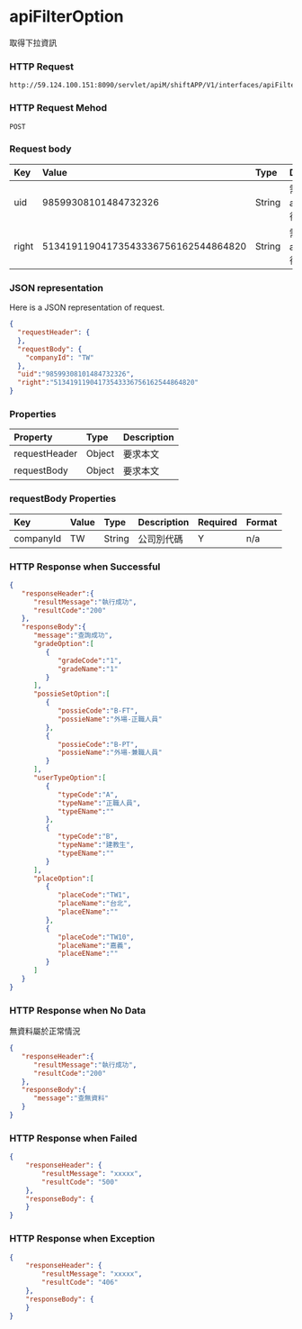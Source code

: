 # apiFilterOption
取得下拉資訊

### HTTP Request
```
http://59.124.100.151:8090/servlet/apiM/shiftAPP/V1/interfaces/apiFilterOption
```

### HTTP Request Mehod
```
POST
```

### Request body
| Key | Value | Type | Description |
|:----------|:-------------|:-----|:------------|
| uid | 98599308101484732326 | String | 需透過apiLogin取得
| right | 51341911904173543336756162544864820 | String | 需透過apiLogin取得 |

### JSON representation
Here is a JSON representation of request.
```json
{
  "requestHeader": {
  },
  "requestBody": {
    "companyId": "TW"
  },
  "uid":"98599308101484732326",
  "right":"51341911904173543336756162544864820"
}
```

### Properties
| Property | Type | Description |
|:---------|:-----|:------------|
| requestHeader | Object | 要求本文 |
| requestBody | Object | 要求本文 |

### requestBody Properties
| Key | Value | Type | Description | Required | Format |
|:----------|:-------------|:-----|:------------|:------------|:------------|
| companyId | TW | String | 公司別代碼 | Y | n/a |

### HTTP Response when Successful
```json
{
   "responseHeader":{
      "resultMessage":"執行成功",
      "resultCode":"200"
   },
   "responseBody":{
      "message":"查詢成功",
      "gradeOption":[
         {
            "gradeCode":"1",
            "gradeName":"1"
         }
      ],
      "possieSetOption":[
         {
            "possieCode":"B-FT",
            "possieName":"外場-正職人員"
         },
         {
            "possieCode":"B-PT",
            "possieName":"外場-兼職人員"
         }
      ],
      "userTypeOption":[
         {
            "typeCode":"A",
            "typeName":"正職人員",
            "typeEName":""
         },
         {
            "typeCode":"B",
            "typeName":"建教生",
            "typeEName":""
         }
      ],
      "placeOption":[
         {
            "placeCode":"TW1",
            "placeName":"台北",
            "placeEName":""
         },
         {
            "placeCode":"TW10",
            "placeName":"嘉義",
            "placeEName":""
         }
      ]
   }
}
```

### HTTP Response when No Data
無資料屬於正常情況
```json
{
   "responseHeader":{
      "resultMessage":"執行成功",
      "resultCode":"200"
   },
   "responseBody":{
      "message":"查無資料"
   }
}
```

### HTTP Response when Failed
```json
{
    "responseHeader": {
        "resultMessage": "xxxxx",
        "resultCode": "500"
    },
    "responseBody": {
    }
}
```

### HTTP Response when Exception
```json
{
    "responseHeader": {
        "resultMessage": "xxxxx",
        "resultCode": "406"
    },
    "responseBody": {
    }
}
```
